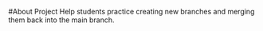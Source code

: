 #About Project
Help students practice creating new branches and merging them back into the main branch.